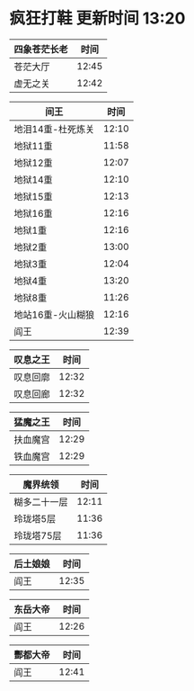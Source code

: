 # 疯狂打鞋 更新时间 13:20

| 四象苍茫长老   | 时间    |
|--------|-------|
| 苍茫大厅 | 12:45 |
| 虚无之关 | 12:42 |

| 间王   | 时间    |
|--------|-------|
| 地泪14重-杜死炼关 | 12:10 |
| 地狱11重 | 11:58 |
| 地狱12重 | 12:07 |
| 地狱14重 | 12:10 |
| 地狱15重 | 12:13 |
| 地狱16重 | 12:16 |
| 地狱1重 | 12:16 |
| 地狱2重 | 13:00 |
| 地狱3重 | 12:04 |
| 地狱4重 | 13:20 |
| 地狱8重 | 11:26 |
| 地站16重-火山糊狼 | 12:16 |
| 阎王 | 12:39 |

| 叹息之王   | 时间    |
|--------|-------|
| 叹息回廓 | 12:32 |
| 叹息回廊 | 12:32 |

| 猛魔之王   | 时间    |
|--------|-------|
| 扶血魔宫 | 12:29 |
| 铁血魔宫 | 12:29 |

| 魔界统领   | 时间    |
|--------|-------|
| 糊多二十一层 | 12:11 |
| 玲珑塔5层 | 11:36 |
| 玲珑塔75层 | 11:36 |

| 后土娘娘   | 时间    |
|--------|-------|
| 阎王 | 12:35 |

| 东岳大帝   | 时间    |
|--------|-------|
| 阎王 | 12:26 |

| 酆都大帝   | 时间    |
|--------|-------|
| 阎王 | 12:41 |